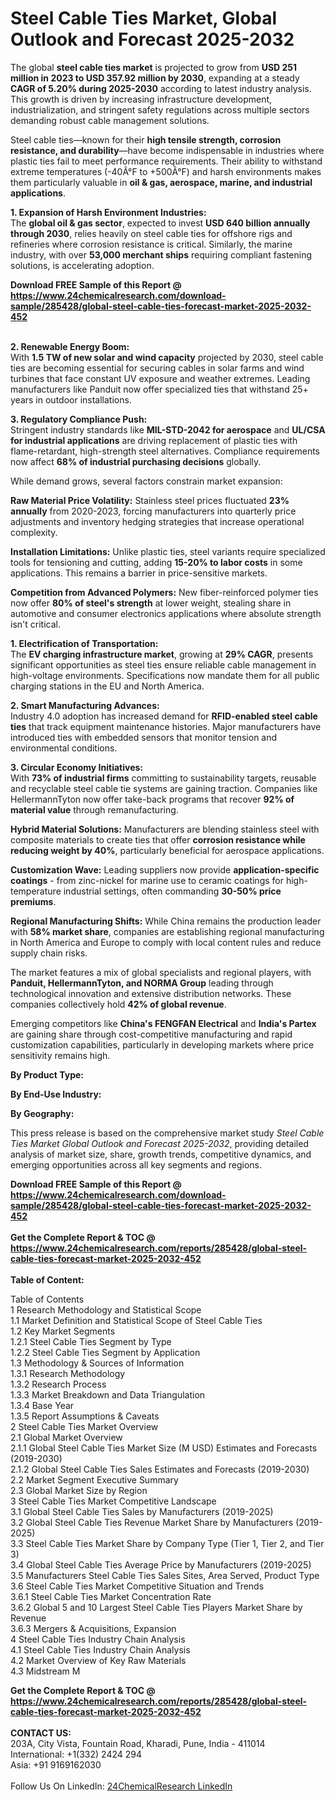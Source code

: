 <h1>Steel Cable Ties Market, Global Outlook and Forecast 2025-2032</h1><p>The global <strong>steel cable ties market</strong> is projected to grow from <strong>USD 251 million in 2023 to USD 357.92 million by 2030</strong>, expanding at a steady <strong>CAGR of 5.20% during 2025-2030</strong> according to latest industry analysis. This growth is driven by increasing infrastructure development, industrialization, and stringent safety regulations across multiple sectors demanding robust cable management solutions.</p><p>Steel cable ties—known for their <strong>high tensile strength, corrosion resistance, and durability</strong>—have become indispensable in industries where plastic ties fail to meet performance requirements. Their ability to withstand extreme temperatures (-40Â°F to +500Â°F) and harsh environments makes them particularly valuable in <strong>oil &amp; gas, aerospace, marine, and industrial applications</strong>.</p><p><strong>1. Expansion of Harsh Environment Industries:</strong><br>
The <strong>global oil &amp; gas sector</strong>, expected to invest <strong>USD 640 billion annually through 2030</strong>, relies heavily on steel cable ties for offshore rigs and refineries where corrosion resistance is critical. Similarly, the marine industry, with over <strong>53,000 merchant ships</strong> requiring compliant fastening solutions, is accelerating adoption.</p><div><b>Download FREE Sample of this Report @ 
            <a href="https://www.24chemicalresearch.com/download-sample/285428/global-steel-cable-ties-forecast-market-2025-2032-452">
            https://www.24chemicalresearch.com/download-sample/285428/global-steel-cable-ties-forecast-market-2025-2032-452</a></b></div><br><p><strong>2. Renewable Energy Boom:</strong><br>
With <strong>1.5 TW of new solar and wind capacity</strong> projected by 2030, steel cable ties are becoming essential for securing cables in solar farms and wind turbines that face constant UV exposure and weather extremes. Leading manufacturers like Panduit now offer specialized ties that withstand 25+ years in outdoor installations.</p><p><strong>3. Regulatory Compliance Push:</strong><br>
Stringent industry standards like <strong>MIL-STD-2042 for aerospace</strong> and <strong>UL/CSA for industrial applications</strong> are driving replacement of plastic ties with flame-retardant, high-strength steel alternatives. Compliance requirements now affect <strong>68% of industrial purchasing decisions</strong> globally.</p><p>While demand grows, several factors constrain market expansion:</p><p><strong>Raw Material Price Volatility:</strong> Stainless steel prices fluctuated <strong>23% annually</strong> from 2020-2023, forcing manufacturers into quarterly price adjustments and inventory hedging strategies that increase operational complexity.</p><p><strong>Installation Limitations:</strong> Unlike plastic ties, steel variants require specialized tools for tensioning and cutting, adding <strong>15-20% to labor costs</strong> in some applications. This remains a barrier in price-sensitive markets.</p><p><strong>Competition from Advanced Polymers:</strong> New fiber-reinforced polymer ties now offer <strong>80% of steel's strength</strong> at lower weight, stealing share in automotive and consumer electronics applications where absolute strength isn't critical.</p><p><strong>1. Electrification of Transportation:</strong><br>
The <strong>EV charging infrastructure market</strong>, growing at <strong>29% CAGR</strong>, presents significant opportunities as steel ties ensure reliable cable management in high-voltage environments. Specifications now mandate them for all public charging stations in the EU and North America.</p><p><strong>2. Smart Manufacturing Advances:</strong><br>
Industry 4.0 adoption has increased demand for <strong>RFID-enabled steel cable ties</strong> that track equipment maintenance histories. Major manufacturers have introduced ties with embedded sensors that monitor tension and environmental conditions.</p><p><strong>3. Circular Economy Initiatives:</strong><br>
With <strong>73% of industrial firms</strong> committing to sustainability targets, reusable and recyclable steel cable tie systems are gaining traction. Companies like HellermannTyton now offer take-back programs that recover <strong>92% of material value</strong> through remanufacturing.</p><p><strong>Hybrid Material Solutions:</strong> Manufacturers are blending stainless steel with composite materials to create ties that offer <strong>corrosion resistance while reducing weight by 40%</strong>, particularly beneficial for aerospace applications.</p><p><strong>Customization Wave:</strong> Leading suppliers now provide <strong>application-specific coatings</strong> - from zinc-nickel for marine use to ceramic coatings for high-temperature industrial settings, often commanding <strong>30-50% price premiums</strong>.</p><p><strong>Regional Manufacturing Shifts:</strong> While China remains the production leader with <strong>58% market share</strong>, companies are establishing regional manufacturing in North America and Europe to comply with local content rules and reduce supply chain risks.</p><p>The market features a mix of global specialists and regional players, with <strong>Panduit, HellermannTyton, and NORMA Group</strong> leading through technological innovation and extensive distribution networks. These companies collectively hold <strong>42% of global revenue</strong>.</p><p>Emerging competitors like <strong>China's FENGFAN Electrical</strong> and <strong>India's Partex</strong> are gaining share through cost-competitive manufacturing and rapid customization capabilities, particularly in developing markets where price sensitivity remains high.</p><p><strong>By Product Type:</strong></p><p><strong>By End-Use Industry:</strong></p><p><strong>By Geography:</strong></p><p>This press release is based on the comprehensive market study <em>Steel Cable Ties Market Global Outlook and Forecast 2025-2032</em>, providing detailed analysis of market size, share, growth trends, competitive dynamics, and emerging opportunities across all key segments and regions.</p><div><b>Download FREE Sample of this Report @ 
            <a href="https://www.24chemicalresearch.com/download-sample/285428/global-steel-cable-ties-forecast-market-2025-2032-452">
            https://www.24chemicalresearch.com/download-sample/285428/global-steel-cable-ties-forecast-market-2025-2032-452</a></b></div><br><div><b>Get the Complete Report & TOC @ 
            <a href="https://www.24chemicalresearch.com/reports/285428/global-steel-cable-ties-forecast-market-2025-2032-452">
            https://www.24chemicalresearch.com/reports/285428/global-steel-cable-ties-forecast-market-2025-2032-452</a></b></div><br>
            <b>Table of Content:</b><p>Table of Contents<br />
1 Research Methodology and Statistical Scope<br />
1.1 Market Definition and Statistical Scope of Steel Cable Ties<br />
1.2 Key Market Segments<br />
1.2.1 Steel Cable Ties Segment by Type<br />
1.2.2 Steel Cable Ties Segment by Application<br />
1.3 Methodology & Sources of Information<br />
1.3.1 Research Methodology<br />
1.3.2 Research Process<br />
1.3.3 Market Breakdown and Data Triangulation<br />
1.3.4 Base Year<br />
1.3.5 Report Assumptions & Caveats<br />
2 Steel Cable Ties Market Overview<br />
2.1 Global Market Overview<br />
2.1.1 Global Steel Cable Ties Market Size (M USD) Estimates and Forecasts (2019-2030)<br />
2.1.2 Global Steel Cable Ties Sales Estimates and Forecasts (2019-2030)<br />
2.2 Market Segment Executive Summary<br />
2.3 Global Market Size by Region<br />
3 Steel Cable Ties Market Competitive Landscape<br />
3.1 Global Steel Cable Ties Sales by Manufacturers (2019-2025)<br />
3.2 Global Steel Cable Ties Revenue Market Share by Manufacturers (2019-2025)<br />
3.3 Steel Cable Ties Market Share by Company Type (Tier 1, Tier 2, and Tier 3)<br />
3.4 Global Steel Cable Ties Average Price by Manufacturers (2019-2025)<br />
3.5 Manufacturers Steel Cable Ties Sales Sites, Area Served, Product Type<br />
3.6 Steel Cable Ties Market Competitive Situation and Trends<br />
3.6.1 Steel Cable Ties Market Concentration Rate<br />
3.6.2 Global 5 and 10 Largest Steel Cable Ties Players Market Share by Revenue<br />
3.6.3 Mergers & Acquisitions, Expansion<br />
4 Steel Cable Ties Industry Chain Analysis<br />
4.1 Steel Cable Ties Industry Chain Analysis<br />
4.2 Market Overview of Key Raw Materials<br />
4.3 Midstream M</p><div><b>Get the Complete Report & TOC @ 
            <a href="https://www.24chemicalresearch.com/reports/285428/global-steel-cable-ties-forecast-market-2025-2032-452">
            https://www.24chemicalresearch.com/reports/285428/global-steel-cable-ties-forecast-market-2025-2032-452</a></b></div><br><b>CONTACT US:</b><br>
            203A, City Vista, Fountain Road, Kharadi, Pune, India - 411014<br>
            International: +1(332) 2424 294<br>
            Asia: +91 9169162030 <br><br>
            Follow Us On LinkedIn: <a href="https://www.linkedin.com/company/24chemicalresearch/">24ChemicalResearch LinkedIn</a>